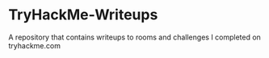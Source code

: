 # TryHackMe-Writeups
A repository that contains writeups to rooms and challenges I completed on tryhackme.com 
